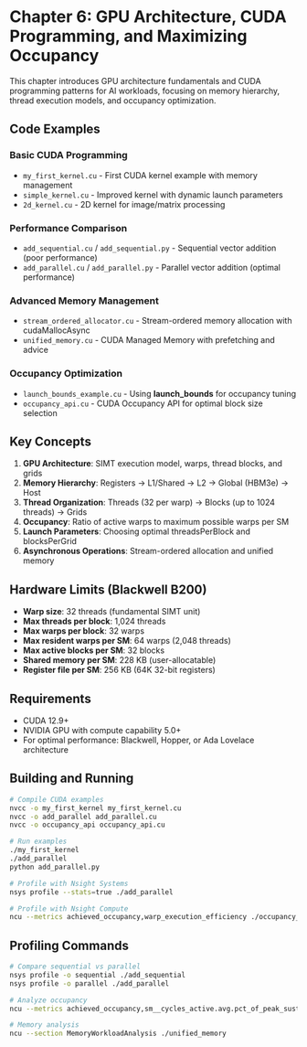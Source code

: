 # Chapter 6: GPU Architecture, CUDA Programming, and Maximizing Occupancy

This chapter introduces GPU architecture fundamentals and CUDA programming patterns for AI workloads, focusing on memory hierarchy, thread execution models, and occupancy optimization.

## Code Examples

### Basic CUDA Programming
- `my_first_kernel.cu` - First CUDA kernel example with memory management
- `simple_kernel.cu` - Improved kernel with dynamic launch parameters
- `2d_kernel.cu` - 2D kernel for image/matrix processing

### Performance Comparison
- `add_sequential.cu` / `add_sequential.py` - Sequential vector addition (poor performance)
- `add_parallel.cu` / `add_parallel.py` - Parallel vector addition (optimal performance)

### Advanced Memory Management
- `stream_ordered_allocator.cu` - Stream-ordered memory allocation with cudaMallocAsync
- `unified_memory.cu` - CUDA Managed Memory with prefetching and advice

### Occupancy Optimization
- `launch_bounds_example.cu` - Using __launch_bounds__ for occupancy tuning
- `occupancy_api.cu` - CUDA Occupancy API for optimal block size selection

## Key Concepts

1. **GPU Architecture**: SIMT execution model, warps, thread blocks, and grids
2. **Memory Hierarchy**: Registers → L1/Shared → L2 → Global (HBM3e) → Host
3. **Thread Organization**: Threads (32 per warp) → Blocks (up to 1024 threads) → Grids
4. **Occupancy**: Ratio of active warps to maximum possible warps per SM
5. **Launch Parameters**: Choosing optimal threadsPerBlock and blocksPerGrid
6. **Asynchronous Operations**: Stream-ordered allocation and unified memory

## Hardware Limits (Blackwell B200)

- **Warp size**: 32 threads (fundamental SIMT unit)
- **Max threads per block**: 1,024 threads
- **Max warps per block**: 32 warps
- **Max resident warps per SM**: 64 warps (2,048 threads)
- **Max active blocks per SM**: 32 blocks
- **Shared memory per SM**: 228 KB (user-allocatable)
- **Register file per SM**: 256 KB (64K 32-bit registers)

## Requirements

- CUDA 12.9+
- NVIDIA GPU with compute capability 5.0+
- For optimal performance: Blackwell, Hopper, or Ada Lovelace architecture

## Building and Running

```bash
# Compile CUDA examples
nvcc -o my_first_kernel my_first_kernel.cu
nvcc -o add_parallel add_parallel.cu
nvcc -o occupancy_api occupancy_api.cu

# Run examples
./my_first_kernel
./add_parallel
python add_parallel.py

# Profile with Nsight Systems
nsys profile --stats=true ./add_parallel

# Profile with Nsight Compute
ncu --metrics achieved_occupancy,warp_execution_efficiency ./occupancy_api
```

## Profiling Commands

```bash
# Compare sequential vs parallel
nsys profile -o sequential ./add_sequential
nsys profile -o parallel ./add_parallel

# Analyze occupancy
ncu --metrics achieved_occupancy,sm__cycles_active.avg.pct_of_peak_sustained_elapsed ./occupancy_api

# Memory analysis
ncu --section MemoryWorkloadAnalysis ./unified_memory
```